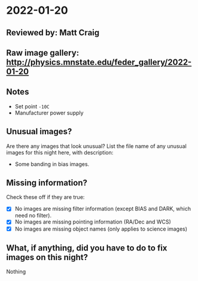 # 2022-01-20

## Reviewed by:   Matt Craig 

## Raw image gallery: http://physics.mnstate.edu/feder_gallery/2022-01-20

## Notes

+ Set point `-10C`
+ Manufacturer power supply


## Unusual images?

Are there any images that look unusual? List the file name of any unusual images for this night here, with description:

+ Some banding in bias images.


## Missing information?

Check these off if they are true:

- [x] No images are missing filter information (except BIAS and DARK, which need no filter).
- [x] No images are missing pointing information (RA/Dec and WCS)
- [x] No images are missing object names (only applies to science images)

## What, if anything, did you have to do to fix images on this night?

Nothing
